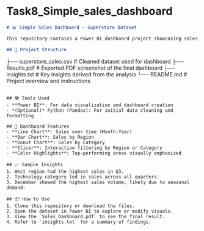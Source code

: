 # Task8_Simple_sales_dashboard


```markdown
# 📊 Simple Sales Dashboard – Superstore Dataset

This repository contains a Power BI dashboard project showcasing sales performance analysis using a Superstore dataset. The dashboard provides visual insights into sales trends by month, region, and product category.

## 📁 Project Structure

```

├── superstore_sales.csv       # Cleaned dataset used for dashboard
├── Results.pdf        # Exported PDF screenshot of the final dashboard
├── insights.txt               # Key insights derived from the analysis
└── README.md                  # Project overview and instructions

```

## 🛠 Tools Used
- **Power BI**: For data visualization and dashboard creation  
- *(Optional)* Python (Pandas): For initial data cleaning and formatting

## 📌 Dashboard Features
- **Line Chart**: Sales over time (Month-Year)
- **Bar Chart**: Sales by Region
- **Donut Chart**: Sales by Category
- **Slicer**: Interactive filtering by Region or Category
- **Color Highlights**: Top-performing areas visually emphasized

## 📈 Sample Insights
1. West region had the highest sales in Q3.
2. Technology category led in sales across all quarters.
3. December showed the highest sales volume, likely due to seasonal demand.

## 📦 How to Use
1. Clone this repository or download the files.
2. Open the dataset in Power BI to explore or modify visuals.
3. View the `Sales_Dashboard.pdf` to see the final result.
4. Refer to `insights.txt` for a summary of findings.

